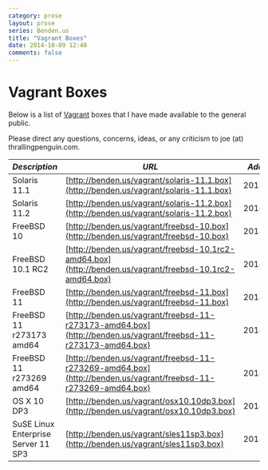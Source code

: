 ```yaml
---
category: prose
layout: prose
series: Benden.us
title: "Vagrant Boxes"
date: 2014-10-09 12:48
comments: false
---
```


Vagrant Boxes
=============

Below is a list of [Vagrant](http://vagrantup.com) boxes that I have
made available to the general public.

Please direct any questions, concerns, ideas, or any criticism to joe
(at) thrallingpenguin.com.

|*Description*|*URL*|*Added On*|
|-------------|-----|----------|
|Solaris 11.1 |[http://benden.us/vagrant/solaris-11.1.box](http://benden.us/vagrant/solaris-11.1.box)|2014/03/04|
|Solaris 11.2 |[http://benden.us/vagrant/solaris-11.2.box](http://benden.us/vagrant/solaris-11.2.box)|2014/10/13|
|FreeBSD 10|[http://benden.us/vagrant/freebsd-10.box](http://benden.us/vagrant/freebsd-10.box)|2014/03/04|
|FreeBSD 10.1 RC2|[http://benden.us/vagrant/freebsd-10.1rc2-amd64.box](http://benden.us/vagrant/freebsd-10.1rc2-amd64.box)|2014/10/15|
|FreeBSD 11|[http://benden.us/vagrant/freebsd-11.box](http://benden.us/vagrant/freebsd-11.box)|2014/03/09|
|FreeBSD 11 r273173 amd64|[http://benden.us/vagrant/freebsd-11-r273173-amd64.box](http://benden.us/vagrant/freebsd-11-r273173-amd64.box)|2014/10/17|
|FreeBSD 11 r273269 amd64|[http://benden.us/vagrant/freebsd-11-r273269-amd64.box](http://benden.us/vagrant/freebsd-11-r273269-amd64.box)|2014/10/19|
|OS X 10 DP3|[http://benden.us/vagrant/osx10.10dp3.box](http://benden.us/vagrant/osx10.10dp3.box)|2014/06/25|
|SuSE Linux Enterprise Server 11 SP3|[http://benden.us/vagrant/sles11sp3.box](http://benden.us/vagrant/sles11sp3.box)|2014/09/30|

